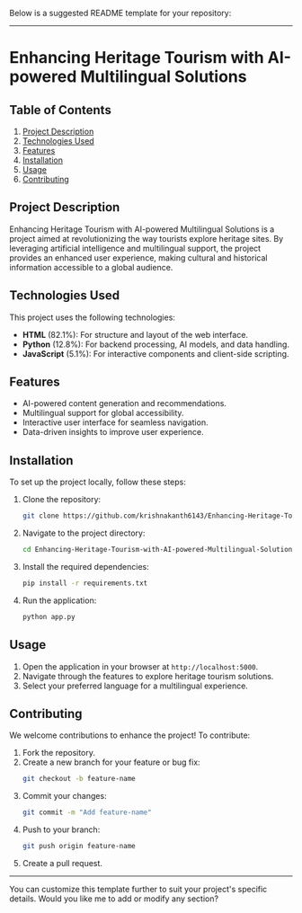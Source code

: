 Below is a suggested README template for your repository:

---

# Enhancing Heritage Tourism with AI-powered Multilingual Solutions

## Table of Contents
1. [Project Description](#project-description)
2. [Technologies Used](#technologies-used)
3. [Features](#features)
4. [Installation](#installation)
5. [Usage](#usage)
6. [Contributing](#contributing)

   
## Project Description
Enhancing Heritage Tourism with AI-powered Multilingual Solutions is a project aimed at revolutionizing the way tourists explore heritage sites. By leveraging artificial intelligence and multilingual support, the project provides an enhanced user experience, making cultural and historical information accessible to a global audience.

## Technologies Used
This project uses the following technologies:
- **HTML** (82.1%): For structure and layout of the web interface.
- **Python** (12.8%): For backend processing, AI models, and data handling.
- **JavaScript** (5.1%): For interactive components and client-side scripting.

## Features
- AI-powered content generation and recommendations.
- Multilingual support for global accessibility.
- Interactive user interface for seamless navigation.
- Data-driven insights to improve user experience.

## Installation
To set up the project locally, follow these steps:
1. Clone the repository:
   ```bash
   git clone https://github.com/krishnakanth6143/Enhancing-Heritage-Tourism-with-AI-powered-Multilingual-Solutions.git
   ```
2. Navigate to the project directory:
   ```bash
   cd Enhancing-Heritage-Tourism-with-AI-powered-Multilingual-Solutions
   ```
3. Install the required dependencies:
   ```bash
   pip install -r requirements.txt
   ```
4. Run the application:
   ```bash
   python app.py
   ```

## Usage
1. Open the application in your browser at `http://localhost:5000`.
2. Navigate through the features to explore heritage tourism solutions.
3. Select your preferred language for a multilingual experience.

## Contributing
We welcome contributions to enhance the project! To contribute:
1. Fork the repository.
2. Create a new branch for your feature or bug fix:
   ```bash
   git checkout -b feature-name
   ```
3. Commit your changes:
   ```bash
   git commit -m "Add feature-name"
   ```
4. Push to your branch:
   ```bash
   git push origin feature-name
   ```
5. Create a pull request.

---

You can customize this template further to suit your project's specific details. Would you like me to add or modify any section?
